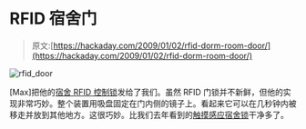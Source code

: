 # RFID 宿舍门

> 原文:[https://hackaday.com/2009/01/02/rfid-dorm-room-door/](https://hackaday.com/2009/01/02/rfid-dorm-room-door/)

![rfid_door](../Images/cc222e0ba1b32262212b507bcc65e5ec.png "rfid_door")

[Max]把他的[宿舍 RFID 控制锁](http://bear24rw.blogspot.com/2008/12/rfid-door-unlocker.html)发给了我们。虽然 RFID 门锁并不新鲜，但他的实现非常巧妙。整个装置用吸盘固定在门内侧的镜子上。看起来它可以在几秒钟内被移走并放到其他地方。这很巧妙。比我们去年看到的[触摸感应宿舍锁](http://hackaday.com/2008/10/20/keyless-entry-using-touch-sensing/)干净多了。